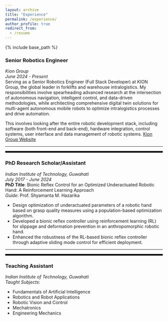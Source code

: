 ```yaml
---
layout: archive
title: "Experience"
permalink: /experience/
author_profile: true
redirect_from:
  - /resume
---
```


{% include base_path %}

<!-- ## Experience -->

### Senior Robotics Engineer  
*Kion Group*  
*June 2024 - Present*  
Serving as a Senior Robotics Engineer (Full Stack Developer) at KION Group, the global leader in forklifts and warehouse intralogistics. My responsibilities involve spearheading advanced research at the intersection of autonomous navigation, intelligent control, and data-driven methodologies, while architecting comprehensive digital twin solutions for multi-agent autonomous mobile robots to optimize intralogistics processes and drive automation.

This involves looking after the entire robotic development stack, including software (both front-end and back-end), hardware integration, control systems, user interface and data management of robotic systems. 
[Kion Group Website](https://www.kiongroup.com/en/)

---
<hr style="border: 2px solid black;">

### **PhD Research Scholar/Assistant**  
*Indian Institute of Technology, Guwahati*  
*July 2017 - June 2024*  
**PhD Title**: Bionic Reflex Control for an Optimized Underactuated Robotic Hand: A Reinforcement Learning Approach  
*Guide*: Prof. Shyamanta M. Hazarika  
- Design optimization of underactuated parameters of a robotic hand based on grasp quality measures using a population-based optimization algorithm.  
- Developed a bionic reflex controller using reinforcement learning (RL) for slippage and deformation prevention in an anthropomorphic robotic hand.  
- Enhanced the robustness of the RL-based bionic reflex controller through adaptive sliding mode control for efficient deployment.

---
<hr style="border: 2px solid black;">

### **Teaching Assistant**  
*Indian Institute of Technology, Guwahati*  
*Taught Subjects*:  
- Fundamentals of Artificial Intelligence  
- Robotics and Robot Applications  
- Robotic Vision and Control  
- Mechatronics  
- Engineering Mechanics
